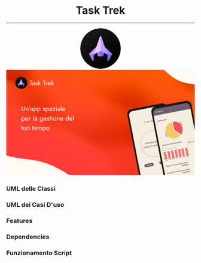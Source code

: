 <h1 align="center" style="font-size:28px; line-height:1"><b>Task Trek</b></h1>

---
<div align="center">
    <img alt="Icon" src="Docimg/HomeIcon.png" width="108px">
</div>


<div align="center">
    <img src="Docimg/Copertina.png"/>
</div>

### UML delle Classi
### UML dei Casi D'uso
### Features
### Dependencies
### Funzionamento Script